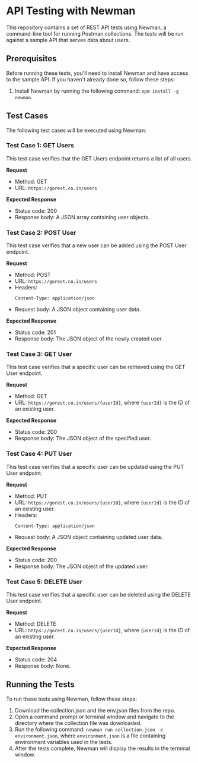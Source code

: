 # API Testing with Newman

This repository contains a set of REST API tests using Newman, a command-line tool for running Postman collections. The tests will be run against a sample API that serves data about users.

## Prerequisites

Before running these tests, you'll need to install Newman and have access to the sample API. If you haven't already done so, follow these steps:

1. Install Newman by running the following command: `npm install -g newman`.

## Test Cases

The following test cases will be executed using Newman:

### Test Case 1: GET Users

This test case verifies that the GET Users endpoint returns a list of all users.

**Request**

- Method: GET
- URL: `https://gorest.co.in/users`

**Expected Response**

- Status code: 200
- Response body: A JSON array containing user objects.

### Test Case 2: POST User

This test case verifies that a new user can be added using the POST User endpoint.

**Request**

- Method: POST
- URL: `https://gorest.co.in/users`
- Headers:
    ```
    Content-Type: application/json
    ```
- Request body: A JSON object containing user data.

**Expected Response**

- Status code: 201
- Response body: The JSON object of the newly created user.

### Test Case 3: GET User

This test case verifies that a specific user can be retrieved using the GET User endpoint.

**Request**

- Method: GET
- URL: `https://gorest.co.in/users/{userId}`, where `{userId}` is the ID of an existing user.

**Expected Response**

- Status code: 200
- Response body: The JSON object of the specified user.

### Test Case 4: PUT User

This test case verifies that a specific user can be updated using the PUT User endpoint.

**Request**

- Method: PUT
- URL: `https://gorest.co.in/users/{userId}`, where `{userId}` is the ID of an existing user.
- Headers:
    ```
    Content-Type: application/json
    ```
- Request body: A JSON object containing updated user data.

**Expected Response**

- Status code: 200
- Response body: The JSON object of the updated user.

### Test Case 5: DELETE User

This test case verifies that a specific user can be deleted using the DELETE User endpoint.

**Request**

- Method: DELETE
- URL: `https://gorest.co.in/users/{userId}`, where `{userId}` is the ID of an existing user.

**Expected Response**

- Status code: 204
- Response body: None.

## Running the Tests

To run these tests using Newman, follow these steps:

1. Download the collection.json and the env.json files from the repo.
2. Open a command prompt or terminal window and navigate to the directory where the collection file was downloaded.
3. Run the following command: `newman run collection.json -e environment.json`, where `environment.json` is a file containing environment variables used in the tests.
4. After the tests complete, Newman will display the results in the terminal window.
